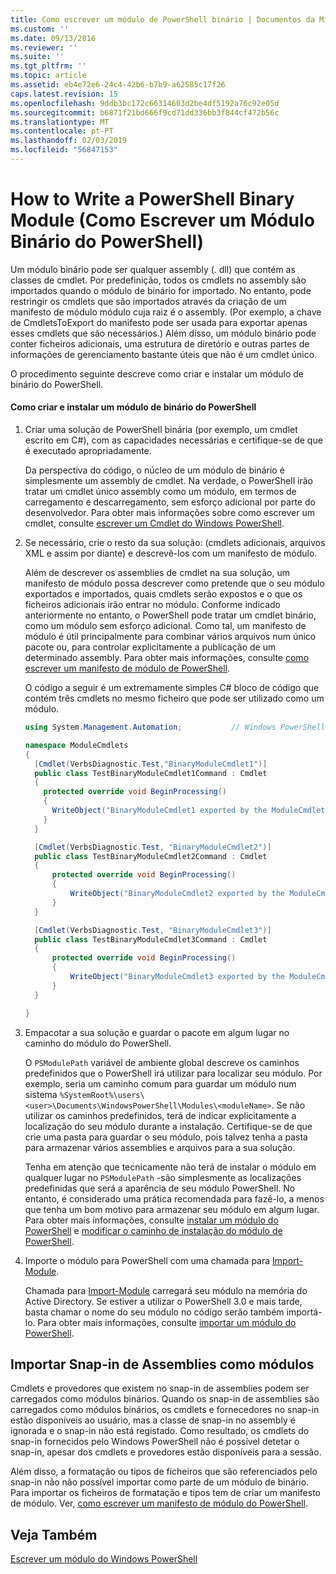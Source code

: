 ```yaml
---
title: Como escrever um módulo de PowerShell binário | Documentos da Microsoft
ms.custom: ''
ms.date: 09/13/2016
ms.reviewer: ''
ms.suite: ''
ms.tgt_pltfrm: ''
ms.topic: article
ms.assetid: eb4e72e6-24c4-42b6-b7b9-a62585c17f26
caps.latest.revision: 15
ms.openlocfilehash: 9ddb3bc172c66314603d2be4df5192a76c92e05d
ms.sourcegitcommit: b6871f21bd666f9cd71dd336bb3f844cf472b56c
ms.translationtype: MT
ms.contentlocale: pt-PT
ms.lasthandoff: 02/03/2019
ms.locfileid: "56847153"
---
```

# <a name="how-to-write-a-powershell-binary-module"></a>How to Write a PowerShell Binary Module (Como Escrever um Módulo Binário do PowerShell)

Um módulo binário pode ser qualquer assembly (. dll) que contém as classes de cmdlet. Por predefinição, todos os cmdlets no assembly são importados quando o módulo de binário for importado. No entanto, pode restringir os cmdlets que são importados através da criação de um manifesto de módulo módulo cuja raiz é o assembly. (Por exemplo, a chave de CmdletsToExport do manifesto pode ser usada para exportar apenas esses cmdlets que são necessários.) Além disso, um módulo binário pode conter ficheiros adicionais, uma estrutura de diretório e outras partes de informações de gerenciamento bastante úteis que não é um cmdlet único.

O procedimento seguinte descreve como criar e instalar um módulo de binário do PowerShell.

#### <a name="how-to-create-and-install-a-powershell-binary-module"></a>Como criar e instalar um módulo de binário do PowerShell

1. Criar uma solução de PowerShell binária (por exemplo, um cmdlet escrito em C#), com as capacidades necessárias e certifique-se de que é executado apropriadamente.

   Da perspectiva do código, o núcleo de um módulo de binário é simplesmente um assembly de cmdlet. Na verdade, o PowerShell irão tratar um cmdlet único assembly como um módulo, em termos de carregamento e descarregamento, sem esforço adicional por parte do desenvolvedor. Para obter mais informações sobre como escrever um cmdlet, consulte [escrever um Cmdlet do Windows PowerShell](../cmdlet/writing-a-windows-powershell-cmdlet.md).

2. Se necessário, crie o resto da sua solução: (cmdlets adicionais, arquivos XML e assim por diante) e descrevê-los com um manifesto de módulo.

   Além de descrever os assemblies de cmdlet na sua solução, um manifesto de módulo possa descrever como pretende que o seu módulo exportados e importados, quais cmdlets serão expostos e o que os ficheiros adicionais irão entrar no módulo. Conforme indicado anteriormente no entanto, o PowerShell pode tratar um cmdlet binário, como um módulo sem esforço adicional. Como tal, um manifesto de módulo é útil principalmente para combinar vários arquivos num único pacote ou, para controlar explicitamente a publicação de um determinado assembly. Para obter mais informações, consulte [como escrever um manifesto de módulo de PowerShell](http://msdn.microsoft.com/en-us/abe4c24b-e64e-4a61-81d5-18c4fceba0b6).

   O código a seguir é um extremamente simples C# bloco de código que contém três cmdlets no mesmo ficheiro que pode ser utilizado como um módulo.

   ```csharp
   using System.Management.Automation;           // Windows PowerShell namespace.

   namespace ModuleCmdlets
   {
     [Cmdlet(VerbsDiagnostic.Test,"BinaryModuleCmdlet1")]
     public class TestBinaryModuleCmdlet1Command : Cmdlet
     {
       protected override void BeginProcessing()
       {
         WriteObject("BinaryModuleCmdlet1 exported by the ModuleCmdlets module.");
       }
     }

     [Cmdlet(VerbsDiagnostic.Test, "BinaryModuleCmdlet2")]
     public class TestBinaryModuleCmdlet2Command : Cmdlet
     {
         protected override void BeginProcessing()
         {
             WriteObject("BinaryModuleCmdlet2 exported by the ModuleCmdlets module.");
         }
     }

     [Cmdlet(VerbsDiagnostic.Test, "BinaryModuleCmdlet3")]
     public class TestBinaryModuleCmdlet3Command : Cmdlet
     {
         protected override void BeginProcessing()
         {
             WriteObject("BinaryModuleCmdlet3 exported by the ModuleCmdlets module.");
         }
     }

   }
   ```

3. Empacotar a sua solução e guardar o pacote em algum lugar no caminho do módulo do PowerShell.

   O `PSModulePath` variável de ambiente global descreve os caminhos predefinidos que o PowerShell irá utilizar para localizar seu módulo. Por exemplo, seria um caminho comum para guardar um módulo num sistema `%SystemRoot%\users\<user>\Documents\WindowsPowerShell\Modules\<moduleName>`. Se não utilizar os caminhos predefinidos, terá de indicar explicitamente a localização do seu módulo durante a instalação. Certifique-se de que crie uma pasta para guardar o seu módulo, pois talvez tenha a pasta para armazenar vários assemblies e arquivos para a sua solução.

   Tenha em atenção que tecnicamente não terá de instalar o módulo em qualquer lugar no `PSModulePath` -são simplesmente as localizações predefinidas que será a aparência de seu módulo PowerShell. No entanto, é considerado uma prática recomendada para fazê-lo, a menos que tenha um bom motivo para armazenar seu módulo em algum lugar. Para obter mais informações, consulte [instalar um módulo do PowerShell](./installing-a-powershell-module.md) e [modificar o caminho de instalação do módulo de PowerShell](./modifying-the-psmodulepath-installation-path.md).

4. Importe o módulo para PowerShell com uma chamada para [Import-Module](/powershell/module/Microsoft.PowerShell.Core/Import-Module).

   Chamada para [Import-Module](/powershell/module/Microsoft.PowerShell.Core/Import-Module) carregará seu módulo na memória do Active Directory. Se estiver a utilizar o PowerShell 3.0 e mais tarde, basta chamar o nome do seu módulo no código serão também importá-lo. Para obter mais informações, consulte [importar um módulo do PowerShell](./importing-a-powershell-module.md).

## <a name="importing-snap-in-assemblies-as-modules"></a>Importar Snap-in de Assemblies como módulos

Cmdlets e provedores que existem no snap-in de assemblies podem ser carregados como módulos binários. Quando os snap-in de assemblies são carregados como módulos binários, os cmdlets e fornecedores no snap-in estão disponíveis ao usuário, mas a classe de snap-in no assembly é ignorada e o snap-in não está registado. Como resultado, os cmdlets do snap-in fornecidos pelo Windows PowerShell não é possível detetar o snap-in, apesar dos cmdlets e provedores estão disponíveis para a sessão.

Além disso, a formatação ou tipos de ficheiros que são referenciados pelo snap-in não não possível importar como parte de um módulo de binário. Para importar os ficheiros de formatação e tipos tem de criar um manifesto de módulo. Ver, [como escrever um manifesto de módulo do PowerShell](http://msdn.microsoft.com/en-us/abe4c24b-e64e-4a61-81d5-18c4fceba0b6).

## <a name="see-also"></a>Veja Também

[Escrever um módulo do Windows PowerShell](./writing-a-windows-powershell-module.md)
